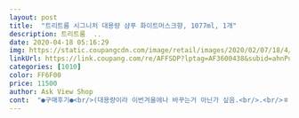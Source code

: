 ```yaml
---
layout: post 
title:  "트리트룸 시그니처 대용량 샴푸 화이트머스크향, 1077ml, 1개" 
description: 트리트룸  ..
date: 2020-04-18 05:16:29 
img: https://static.coupangcdn.com/image/retail/images/2020/02/07/18/4/44f435f3-7d5e-401d-9eb0-407bea03b120.jpg 
linkUrl: https://link.coupang.com/re/AFFSDP?lptag=AF3600438&subid=ahnPublicAsk&pageKey=1254210536&itemId=2254179673&vendorItemId=70251526775&traceid=V0-113-07b05a8e2fa9e701 
categories: [1010] 
color: FF6F00 
price: 11500 
author: Ask View Shop 
cont:  "●구매후기●<br/>(대용량이라 이번겨울에나 바꾸는거 아닌가 싶음.<br/>.<br/>ㅎ)<br/>(잔향 변태라 이게 아주중요함 ㅎㅎㅎ)<br/>1.<br/> 향 ♥♥♥♥♥<br/>2.<br/> 잔향 ♥♥♥♥♥♥♥♥♥<br/>3.<br/> 거품 ♥♥♥♥♥<br/>4.<br/> 세정력 ♥♥♥♥<br/>감고나서 두피 만져봣더니<br/>거품 퐁퐁 아주 잘나더라구요 봉실봉실<br/>그게 너무 좋아요 ㅋㅋㅋ<br/>그게 더 자연스럽고 좋은듯여 ㅎㅎㅎ (여리여리해보임^^)<br/>근데 얘는 무지 많아서 그럴 걱정 없네요<br/>근데 얜 거품도 많이 나구 향도 많이 나서<br/>근데 이 샴푸가 좋아하는향이 있길래<br/>네번째 거품 짱짱!!!!<br/>대용량 퍼퓸 샴푸!! 좋아요 아주아주 만족합니당<br/>대용량에 가격대도 나쁘지않아서 가성비도 좋습니다.<br/><br/>대용량이라 아낌없이 써서 그런가 조금만 해봣더니<br/>대용량이라해서 사실 별로 기대안했는데<br/>더 고민할것도 없이 샀어요~<br/>두번째 향이 너무 좋아요!<br/>디자인도 뭔가 전문샵에서 사용할거같은 디자인이라 뭔가 더 고급적인 느낌이어서 사용하는데 더 좋고<br/>머리 감을 때 기분이 넘 좋아요ㅜㅜ 거품이 완전 퐁신퐁신하구 부드러워용<br/>머리감고나서도 향이 그대로 나는건 좀 오바인것 같고<br/>머리결이 푸석푸석한 느낌이 덜했습니다.<br/><br/>목근처에서도 은은하게 향이 난다디요 ㅠㅠ<br/>바람불거나 휙휙 머리 흔들때 확확 난다고 해야하나<br/>비누랑 바디스프레이도 화이트머스크만 쓸정도로요 ㅋㅋㅋㅋㅋ<br/>빨리써보고 다른향도 써보고싶음<br/>뽀득뽀득 잘씻긴듯함 밤에 기름지지도 않고<br/>사용감도 좋습니다.<br/><br/>샴푸 뭐 살까 고민하다가<br/>샴푸는 좋은걸 써야겠어요 ㅎㅎ<br/>샴푸중에 잔향이 오래가는건 이게 첨인듯<br/>세번째 전 얼마나 썼는지가 다 보였으면 좋겠는데<br/>솔직히 샴푸가 다 거기서 거기 같았는데 이번에 확실히 느꼈습니다.<br/><br/>아니 글쎄 샴푸를 바꿨다고해서 당장 공유해달라고해서 구매했습니다.<br/><br/>아침까지 멀쩡함 !! 잘하면 그담날 머리안감아도 됨!!!!!<br/>암튼 좋음 써보세용 ㅋㅋ<br/>얘는 통이 투명해서 잘 보이더라구용<br/>어느정도냐면 트리트먼트 향이 하나도 안나고 드라이나 고데기해도 향이 남아있는 정도입니다.<br/><br/>언제 사야할지 미리 알수있잖아요 ㅎㅎㅎㅎ<br/>언제부터 친구한테 좋은향 나길래 향수나 바디미스트 바꾼줄알았더니<br/>얼른 다른향도 사고싶은데 한참있다가 사야겠네요 ㅎㅎ<br/>업무하다가 한번씩 향맡아주면 힐링되는 느낌이고 너무좋습니다.<br/><br/>우와 이거 샴푸 냄새야?? 언니뭐야? 이냄새 뭐야??<br/>은은하게 오래가는향? 느낌인데 진짜 오래가서 거의 하루종일 머리에서 화이트머스크향 뿜뿜입니다.<br/><br/>이게 샴푸인가 싶을정도로 향이좋은데 다우니나 향수처럼 찐~~~~한 향은 아니고<br/>이러더라구요 ㅋㅋㅋㅋ 거실까지 향 가득찼음<br/>일단 용량이 커서 너무 좋아요~<br/>임팩트있게 줄수있을거같습니다.<br/><br/>자취생이라 샴푸를 자주자주 사기 아깝거든요ㅠㅠ<br/>잔향 좋음 잔향짱짱<br/>저 거품 많이 나는거 좋아하거든요ㅠㅠㅠ<br/>제가 화이트머스크향 진~~짜 좋아하거든요<br/>조금해도 거품 잘남 ㅋㅋㅋ 만족만족스키<br/>좋음좋음 약간 의도치않은 살냄새^^ 이득<br/>지금 일주일정도 사용한거같은데 도대체 하나도 줄지를않아서 ㅋㅋㅋㅋㅋㅋ<br/>친구들 집들이 선물이나 그냥 선물로 사줘도<br/>친구한테 트리트룸 시그니처 대용량 샴푸 화이트머스크향 구매했습니다.<br/><br/>쿠팡에서 보이길래 그냥 사봤는데 생각보다 너무 좋네요<br/>투명한 물보다는 약간 걸쭉한 느낌인데 감은뒤에 트리트먼트 굳이 쓰지않아도<br/>트리트먼트는 안샀는데 이번에 트리트먼트도 샀음<br/>한 몇개월은 샴푸 안사도 될거같아요~~<br/>향 그대로 나는것보다 잔향느낌으로다가<br/>화장실 문열고 머리 감고있는데 제 동생이<br/>(대용량이라 이번겨울에나 바꾸는거 아닌가 싶음.<br/>.<br/>ㅎ)<br/>(잔향 변태라 이게 아주중요함 ㅎㅎㅎ)<br/>1.<br/> 향 ♥♥♥♥♥<br/>2.<br/> 잔향 ♥♥♥♥♥♥♥♥♥<br/>3.<br/> 거품 ♥♥♥♥♥<br/>4.<br/> 세정력 ♥♥♥♥<br/>감고나서 두피 만져봣더니<br/>거품 퐁퐁 아주 잘나더라구요 봉실봉실<br/>그게 너무 좋아요 ㅋㅋㅋ<br/>그게 더 자연스럽고 좋은듯여 ㅎㅎㅎ (여리여리해보임^^)<br/>근데 얘는 무지 많아서 그럴 걱정 없네요<br/>근데 얜 거품도 많이 나구 향도 많이 나서<br/>근데 이 샴푸가 좋아하는향이 있길래<br/>네번째 거품 짱짱!!!!<br/>대용량 퍼퓸 샴푸!! 좋아요 아주아주 만족합니당<br/>대용량에 가격대도 나쁘지않아서 가성비도 좋습니다.<br/><br/>대용량이라 아낌없이 써서 그런가 조금만 해봣더니<br/>대용량이라해서 사실 별로 기대안했는데<br/>더 고민할것도 없이 샀어요~<br/>두번째 향이 너무 좋아요!<br/>디자인도 뭔가 전문샵에서 사용할거같은 디자인이라 뭔가 더 고급적인 느낌이어서 사용하는데 더 좋고<br/>머리 감을 때 기분이 넘 좋아요ㅜㅜ 거품이 완전 퐁신퐁신하구 부드러워용<br/>머리감고나서도 향이 그대로 나는건 좀 오바인것 같고<br/>머리결이 푸석푸석한 느낌이 덜했습니다.<br/><br/>목근처에서도 은은하게 향이 난다디요 ㅠㅠ<br/>바람불거나 휙휙 머리 흔들때 확확 난다고 해야하나<br/>비누랑 바디스프레이도 화이트머스크만 쓸정도로요 ㅋㅋㅋㅋㅋ<br/>빨리써보고 다른향도 써보고싶음<br/>뽀득뽀득 잘씻긴듯함 밤에 기름지지도 않고<br/>사용감도 좋습니다.<br/><br/>샴푸 뭐 살까 고민하다가<br/>샴푸는 좋은걸 써야겠어요 ㅎㅎ<br/>샴푸중에 잔향이 오래가는건 이게 첨인듯<br/>세번째 전 얼마나 썼는지가 다 보였으면 좋겠는데<br/>솔직히 샴푸가 다 거기서 거기 같았는데 이번에 확실히 느꼈습니다.<br/><br/>아니 글쎄 샴푸를 바꿨다고해서 당장 공유해달라고해서 구매했습니다.<br/><br/>아침까지 멀쩡함 !! 잘하면 그담날 머리안감아도 됨!!!!!<br/>암튼 좋음 써보세용 ㅋㅋ<br/>얘는 통이 투명해서 잘 보이더라구용<br/>어느정도냐면 트리트먼트 향이 하나도 안나고 드라이나 고데기해도 향이 남아있는 정도입니다.<br/><br/>언제 사야할지 미리 알수있잖아요 ㅎㅎㅎㅎ<br/>언제부터 친구한테 좋은향 나길래 향수나 바디미스트 바꾼줄알았더니<br/>얼른 다른향도 사고싶은데 한참있다가 사야겠네요 ㅎㅎ<br/>업무하다가 한번씩 향맡아주면 힐링되는 느낌이고 너무좋습니다.<br/><br/>우와 이거 샴푸 냄새야?? 언니뭐야? 이냄새 뭐야??<br/>은은하게 오래가는향? 느낌인데 진짜 오래가서 거의 하루종일 머리에서 화이트머스크향 뿜뿜입니다.<br/><br/>이게 샴푸인가 싶을정도로 향이좋은데 다우니나 향수처럼 찐~~~~한 향은 아니고<br/>이러더라구요 ㅋㅋㅋㅋ 거실까지 향 가득찼음<br/>일단 용량이 커서 너무 좋아요~<br/>임팩트있게 줄수있을거같습니다.<br/><br/>자취생이라 샴푸를 자주자주 사기 아깝거든요ㅠㅠ<br/>잔향 좋음 잔향짱짱<br/>저 거품 많이 나는거 좋아하거든요ㅠㅠㅠ<br/>제가 화이트머스크향 진~~짜 좋아하거든요<br/>조금해도 거품 잘남 ㅋㅋㅋ 만족만족스키<br/>좋음좋음 약간 의도치않은 살냄새^^ 이득<br/>지금 일주일정도 사용한거같은데 도대체 하나도 줄지를않아서 ㅋㅋㅋㅋㅋㅋ<br/>친구들 집들이 선물이나 그냥 선물로 사줘도<br/>친구한테 트리트룸 시그니처 대용량 샴푸 화이트머스크향 구매했습니다.<br/><br/>쿠팡에서 보이길래 그냥 사봤는데 생각보다 너무 좋네요<br/>투명한 물보다는 약간 걸쭉한 느낌인데 감은뒤에 트리트먼트 굳이 쓰지않아도<br/>트리트먼트는 안샀는데 이번에 트리트먼트도 샀음<br/>한 몇개월은 샴푸 안사도 될거같아요~~<br/>향 그대로 나는것보다 잔향느낌으로다가<br/>화장실 문열고 머리 감고있는데 제 동생이<br/>" 
---
```


